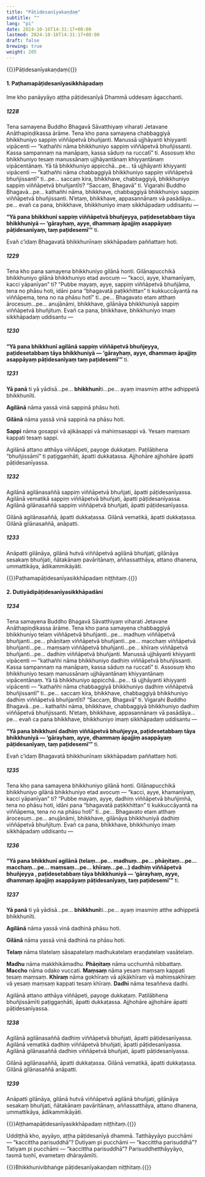 ```yaml
---
title: "Pāṭidesanīyakaṇḍaṃ"
subtitle: ""
lang: "pi"
date: 2024-10-16T14:31:17+08:00
lastmod: 2024-10-16T14:31:17+08:00
draft: false
brewing: true
weight: 205
---
```


{{<subtitle>}}Pāṭidesanīyakaṇḍaṃ{{</subtitle>}}

#### 1. Paṭhamapāṭidesanīyasikkhāpadaṃ

Ime kho panāyyāyo aṭṭha pāṭidesanīyā Dhammā uddesaṃ āgacchanti.

##### 1228

Tena samayena Buddho Bhagavā Sāvatthiyaṃ viharati Jetavane Anāthapiṇḍikassa ārāme. Tena kho pana samayena chabbaggiyā bhikkhuniyo sappiṃ viññāpetvā bhuñjanti. Manussā ujjhāyanti khiyyanti vipācenti — “kathañhi nāma bhikkhuniyo sappiṃ viññāpetvā bhuñjissanti. Kassa sampannaṃ na manāpaṃ, kassa sāduṃ na ruccatī” ti. Assosuṃ kho bhikkhuniyo tesaṃ manussānaṃ ujjhāyantānaṃ khiyyantānaṃ vipācentānaṃ. Yā tā bhikkhuniyo appicchā…pe… tā ujjhāyanti khiyyanti vipācenti — “kathañhi nāma chabbaggiyā bhikkhuniyo sappiṃ viññāpetvā bhuñjissantī” ti…pe… saccaṃ kira, bhikkhave, chabbaggiyā, bhikkhuniyo sappiṃ viññāpetvā bhuñjantīti? “Saccaṃ, Bhagavā” ti. Vigarahi Buddho Bhagavā…pe… kathañhi nāma, bhikkhave, chabbaggiyā bhikkhuniyo sappiṃ viññāpetvā bhuñjissanti. N’etaṃ, bhikkhave, appasannānaṃ vā pasādāya…pe… evañ ca pana, bhikkhave, bhikkhuniyo imaṃ sikkhāpadaṃ uddisantu —

**“Yā pana bhikkhunī sappiṃ viññāpetvā bhuñjeyya, paṭidesetabbaṃ tāya bhikkhuniyā — ‘gārayhaṃ, ayye, dhammaṃ āpajjiṃ asappāyaṃ pāṭidesanīyaṃ, taṃ paṭidesemī’”** ti.

Evañ c’idaṃ Bhagavatā bhikkhunīnaṃ sikkhāpadaṃ paññattaṃ hoti.

##### 1229

Tena kho pana samayena bhikkhuniyo gilānā honti. Gilānapucchikā bhikkhuniyo gilānā bhikkhuniyo etad avocuṃ — “kacci, ayye, khamanīyaṃ, kacci yāpanīyan” ti? “Pubbe mayaṃ, ayye, sappiṃ viññāpetvā bhuñjāma, tena no phāsu hoti, idāni pana “bhagavatā paṭikkhittan” ti kukkuccāyantā na viññāpema, tena no na phāsu hotī” ti…pe… Bhagavato etam atthaṃ ārocesuṃ…pe… anujānāmi, bhikkhave, gilānāya bhikkhuniyā sappiṃ viññāpetvā bhuñjituṃ. Evañ ca pana, bhikkhave, bhikkhuniyo imaṃ sikkhāpadaṃ uddisantu —

##### 1230

**“Yā pana bhikkhunī agilānā sappiṃ viññāpetvā bhuñjeyya, paṭidesetabbaṃ tāya bhikkhuniyā — ‘gārayhaṃ, ayye, dhammaṃ āpajjiṃ asappāyaṃ pāṭidesanīyaṃ taṃ paṭidesemī’”** ti.

##### 1231

**Yā panā** ti yā yādisā…pe… **bhikkhunī**ti…pe… ayaṃ imasmiṃ atthe adhippetā bhikkhunīti.

**Agilānā** nāma yassā vinā sappinā phāsu hoti.

**Gilānā** nāma yassā vinā sappinā na phāsu hoti.

**Sappi** nāma gosappi vā ajikāsappi vā mahiṃsasappi vā. Yesaṃ maṃsaṃ kappati tesaṃ sappi.

Agilānā attano atthāya viññāpeti, payoge dukkaṭaṃ. Paṭilābhena “bhuñjissāmī” ti paṭiggaṇhāti, āpatti dukkaṭassa. Ajjhohāre ajjhohāre āpatti pāṭidesanīyassa.

##### 1232

Agilānā agilānasaññā sappiṃ viññāpetvā bhuñjati, āpatti pāṭidesanīyassa. Agilānā vematikā sappiṃ viññāpetvā bhuñjati, āpatti pāṭidesanīyassa. Agilānā gilānasaññā sappiṃ viññāpetvā bhuñjati, āpatti pāṭidesanīyassa.

Gilānā agilānasaññā, āpatti dukkaṭassa. Gilānā vematikā, āpatti dukkaṭassa. Gilānā gilānasaññā, anāpatti.

##### 1233

Anāpatti gilānāya, gilānā hutvā viññāpetvā agilānā bhuñjati, gilānāya sesakaṃ bhuñjati, ñātakānaṃ pavāritānaṃ, aññassatthāya, attano dhanena, ummattikāya, ādikammikāyāti.

{{<eop>}}Paṭhamapāṭidesanīyasikkhāpadaṃ niṭṭhitaṃ.{{</eop>}}

#### 2. Dutiyādipāṭidesanīyasikkhāpadāni

##### 1234

Tena samayena Buddho Bhagavā Sāvatthiyaṃ viharati Jetavane Anāthapiṇḍikassa ārāme. Tena kho pana samayena chabbaggiyā bhikkhuniyo telaṃ viññāpetvā bhuñjanti…pe… madhuṃ viññāpetvā bhuñjanti…pe… phāṇitaṃ viññāpetvā bhuñjanti…pe… macchaṃ viññāpetvā bhuñjanti…pe… maṃsaṃ viññāpetvā bhuñjanti…pe… khīraṃ viññāpetvā bhuñjanti…pe… dadhiṃ viññāpetvā bhuñjanti. Manussā ujjhāyanti khiyyanti vipācenti — “kathañhi nāma bhikkhuniyo dadhiṃ viññāpetvā bhuñjissanti. Kassa sampannaṃ na manāpaṃ, kassa sāduṃ na ruccatī” ti. Assosuṃ kho bhikkhuniyo tesaṃ manussānaṃ ujjhāyantānaṃ khiyyantānaṃ vipācentānaṃ. Yā tā bhikkhuniyo appicchā…pe… tā ujjhāyanti khiyyanti vipācenti — “kathañhi nāma chabbaggiyā bhikkhuniyo dadhiṃ viññāpetvā bhuñjissantī” ti…pe… saccaṃ kira, bhikkhave, chabbaggiyā bhikkhuniyo dadhiṃ viññāpetvā bhuñjantīti? “Saccaṃ, Bhagavā” ti. Vigarahi Buddho Bhagavā…pe… kathañhi nāma, bhikkhave, chabbaggiyā bhikkhuniyo dadhiṃ viññāpetvā bhuñjissanti. N’etaṃ, bhikkhave, appasannānaṃ vā pasādāya…pe… evañ ca pana bhikkhave, bhikkhuniyo imaṃ sikkhāpadaṃ uddisantu —

**“Yā pana bhikkhunī dadhiṃ viññāpetvā bhuñjeyya, paṭidesetabbaṃ tāya bhikkhuniyā — ‘gārayhaṃ, ayye, dhammaṃ āpajjiṃ asappāyaṃ pāṭidesanīyaṃ, taṃ paṭidesemī’”** ti.

Evañ c’idaṃ Bhagavatā bhikkhunīnaṃ sikkhāpadaṃ paññattaṃ hoti.

##### 1235

Tena kho pana samayena bhikkhuniyo gilānā honti. Gilānapucchikā bhikkhuniyo gilānā bhikkhuniyo etad avocuṃ — “kacci, ayye, khamanīyaṃ, kacci yāpanīyan” ti? “Pubbe mayaṃ, ayye, dadhiṃ viññāpetvā bhuñjimhā, tena no phāsu hoti, idāni pana “bhagavatā paṭikkhittan” ti kukkuccāyantā na viññāpema, tena no na phāsu hotī” ti…pe… Bhagavato etam atthaṃ ārocesuṃ…pe… anujānāmi, bhikkhave, gilānāya bhikkhuniyā dadhiṃ viññāpetvā bhuñjituṃ. Evañ ca pana, bhikkhave, bhikkhuniyo imaṃ sikkhāpadaṃ uddisantu —

##### 1236

**“Yā pana bhikkhunī agilānā (telaṃ…pe… madhuṃ…pe… phāṇitaṃ…pe… macchaṃ…pe… maṃsaṃ…pe… khīraṃ…pe…) dadhiṃ viññāpetvā bhuñjeyya , paṭidesetabbaṃ tāya bhikkhuniyā — ‘gārayhaṃ, ayye, dhammaṃ āpajjiṃ asappāyaṃ pāṭidesanīyaṃ, taṃ paṭidesemī’”** ti.

##### 1237

**Yā panā** ti yā yādisā…pe… **bhikkhunī**ti…pe… ayaṃ imasmiṃ atthe adhippetā bhikkhunīti.

**Agilānā** nāma yassā vinā dadhinā phāsu hoti.

**Gilānā** nāma yassā vinā dadhinā na phāsu hoti.

**Telaṃ** nāma tilatelaṃ sāsapatelaṃ madhukatelaṃ eraṇḍatelaṃ vasātelaṃ.

**Madhu** nāma makkhikāmadhu. **Phāṇitaṃ** nāma ucchumhā nibbattaṃ. **Maccho** nāma odako vuccati. **Maṃsaṃ** nāma yesaṃ maṃsaṃ kappati tesaṃ maṃsaṃ. **Khīraṃ** nāma gokhīraṃ vā ajikākhīraṃ vā mahiṃsakhīraṃ vā yesaṃ maṃsaṃ kappati tesaṃ khīraṃ. **Dadhi** nāma tesaññeva dadhi.

Agilānā attano atthāya viññāpeti, payoge dukkaṭaṃ. Paṭilābhena bhuñjissāmīti paṭiggaṇhāti, āpatti dukkaṭassa. Ajjhohāre ajjhohāre āpatti pāṭidesanīyassa.

##### 1238

Agilānā agilānasaññā dadhiṃ viññāpetvā bhuñjati, āpatti pāṭidesanīyassa. Agilānā vematikā dadhiṃ viññāpetvā bhuñjati, āpatti pāṭidesanīyassa. Agilānā gilānasaññā dadhiṃ viññāpetvā bhuñjati, āpatti pāṭidesanīyassa.

Gilānā agilānasaññā, āpatti dukkaṭassa. Gilānā vematikā, āpatti dukkaṭassa. Gilānā gilānasaññā anāpatti.

##### 1239

Anāpatti gilānāya, gilānā hutvā viññāpetvā agilānā bhuñjati, gilānāya sesakaṃ bhuñjati, ñātakānaṃ pavāritānaṃ, aññassatthāya, attano dhanena, ummattikāya, ādikammikāyāti.

{{<eop>}}Aṭṭhamapāṭidesanīyasikkhāpadaṃ niṭṭhitaṃ.{{</eop>}}

Uddiṭṭhā kho, ayyāyo, aṭṭha pāṭidesanīyā dhammā. Tatthāyyāyo pucchāmi — “kaccittha parisuddhā”? Dutiyam pi pucchāmi — “kaccittha parisuddhā”? Tatiyam pi pucchāmi — “kaccittha parisuddhā”? Parisuddhetthāyyāyo, tasmā tuṇhī, evametaṃ dhārayāmīti.

{{<eop>}}Bhikkhunivibhaṅge pāṭidesanīyakaṇḍaṃ niṭṭhitaṃ.{{</eop>}}
